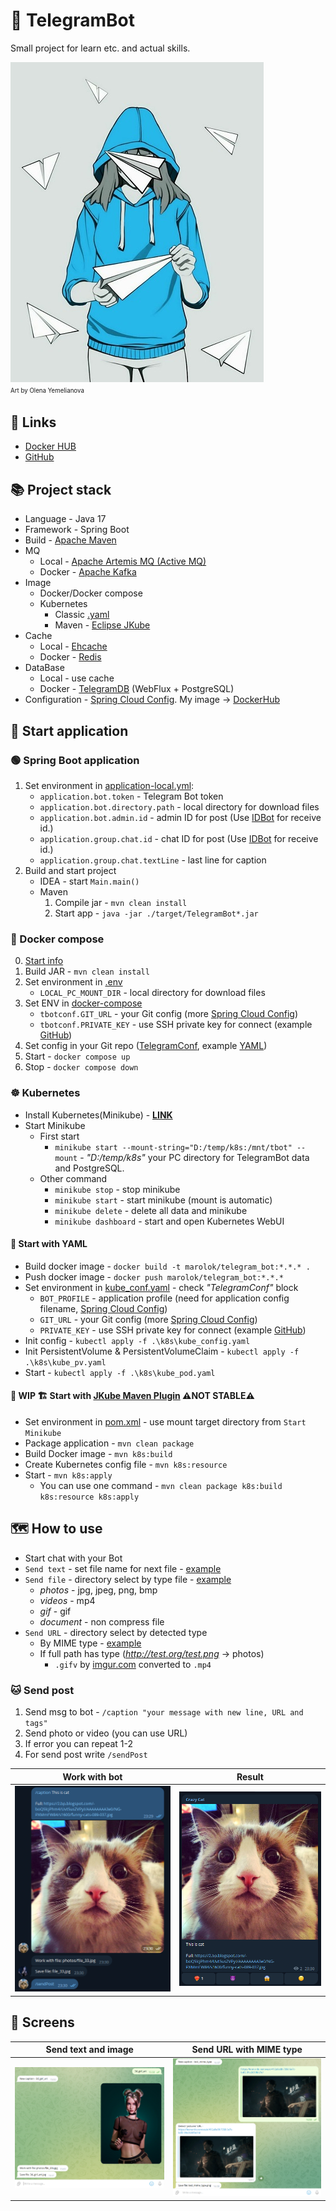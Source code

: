# 🤖 TelegramBot
Small project for learn etc. and actual skills.

<img src="./src/main/resources/img/telegram.jpg" width="" height="512" alt="Art by Olena Yemelianova"/></br><sup><sub>Art by Olena Yemelianova</sub></sup>


## 🔗 Links
* [Docker HUB](https://hub.docker.com/repository/docker/marolok/telegram_bot/general)
* [GitHub](https://github.com/PavelBocharov/TelegramBot)

## 📚 Project stack
- Language - Java 17
- Framework - Spring Boot
- Build - [Apache Maven](https://maven.apache.org/)
- MQ
  - Local - [Apache Artemis MQ (Active MQ)](https://activemq.apache.org/components/artemis/)
  - Docker - [Apache Kafka](https://kafka.apache.org/)
- Image
  - Docker/Docker compose
  - Kubernetes
    - Classic [.yaml](https://kubernetes.io/docs/home/)
    - Maven - [Eclipse JKube](https://www.eclipse.org/jkube/)
- Cache
  - Local - [Ehcache](https://www.ehcache.org/)
  - Docker - [Redis](https://redis.io/)
- DataBase
  - Local - use cache
  - Docker - [TelegramDB](https://github.com/PavelBocharov/TelegramDB) (WebFlux + PostgreSQL)
- Configuration - [Spring Cloud Config](https://docs.spring.io/spring-cloud-config/docs/current/reference/html/). My image -> [DockerHub](https://hub.docker.com/repository/docker/marolok/telegram_conf/general)

## 🚀 Start application
### 🟢 Spring Boot application
1) Set environment in [application-local.yml](./src/main/resources/application-local.yml):
   - `application.bot.token` - Telegram Bot token
   - `application.bot.directory.path` - local directory for download files
   - `application.bot.admin.id` - admin ID for post (Use [IDBot](https://t.me/username_to_id_bot) for receive id.)
   - `application.group.chat.id` - chat ID for post (Use [IDBot](https://t.me/username_to_id_bot) for receive id.)
   - `application.group.chat.textLine` - last line for caption
2) Build and start project
   - IDEA - start `Main.main()`
   - Maven
     1) Compile jar - `mvn clean install`
     2) Start app - `java -jar ./target/TelegramBot*.jar`

### 🚢 Docker compose
0) [Start info](https://www.baeldung.com/ops/docker-compose)
1) Build JAR - `mvn clean install`
2) Set environment in [.env](./.env)
    - `LOCAL_PC_MOUNT_DIR` - local directory for download files
3) Set ENV in [docker-compose](./docker-compose.yml)
   - `tbotconf.GIT_URL` - your Git config (more [Spring Cloud Config](https://docs.spring.io/spring-cloud-config/docs/current/reference/html/))
   - `tbotconf.PRIVATE_KEY` - use SSH private key for connect (example [GitHub](https://docs.github.com/en/authentication/connecting-to-github-with-ssh/adding-a-new-ssh-key-to-your-github-account))
4) Set config in your Git repo ([TelegramConf](https://github.com/PavelBocharov/TelegramConf/blob/main/telegram-bot-image.yml), example [YAML](./src/main/resources/example.yaml))
5) Start - `docker compose up`
4) Stop - `docker compose down`

### ☸️ Kubernetes
* Install Kubernetes(Minikube) - **[LINK](https://kubernetes.io/ru/docs/setup/learning-environment/minikube/)**
* Start Minikube
  * First start 
    * `minikube start --mount-string="D:/temp/k8s:/mnt/tbot" --mount` - *"D:/temp/k8s"* your PC directory for TelegramBot data and PostgreSQL.
  * Other command
    * `minikube stop` - stop minikube
    * `minikube start` - start minikube (mount is automatic)
    * `minikube delete` - delete all data and minikube
    * `minikube dashboard` - start and open Kubernetes WebUI

#### 📗 Start with YAML
* Build docker image - `docker build -t marolok/telegram_bot:*.*.* .`
* Push docker image - `docker push marolok/telegram_bot:*.*.*`
* Set environment in [kube_conf.yaml](./k8s/kube_config.yaml) - check _"TelegramConf"_ block
  * `BOT_PROFILE` - application profile (need for application config filename, [Spring Cloud Config](https://docs.spring.io/spring-cloud-config/docs/current/reference/html/))
  * `GIT_URL` - your Git config (more [Spring Cloud Config](https://docs.spring.io/spring-cloud-config/docs/current/reference/html/))
  * `PRIVATE_KEY` - use SSH private key for connect (example [GitHub](https://docs.github.com/en/authentication/connecting-to-github-with-ssh/adding-a-new-ssh-key-to-your-github-account))
* Init config - `kubectl apply -f .\k8s\kube_config.yaml`
* Init PersistentVolume & PersistentVolumeClaim - `kubectl apply -f .\k8s\kube_pv.yaml`
* Start - `kubectl apply -f .\k8s\kube_pod.yaml`

#### 🚧 WIP 🏗️ Start with [JKube Maven Plugin](https://www.eclipse.org/jkube/) ⚠️NOT STABLE⚠️
* Set environment in [pom.xml](./pom.xml) - use mount target directory from `Start Minikube`
* Package application - `mvn clean package`
* Build Docker image - `mvn k8s:build`
* Create Kubernetes config file - `mvn k8s:resource`
* Start - `mvn k8s:apply`
  * You can use one command - `mvn clean package k8s:build k8s:resource k8s:apply`

## 🗺️ How to use
- Start chat with your Bot
- `Send text` - set file name for next file - [example](#-send-text-and-image)
- `Send file` - directory select by type file - [example](#-send-text-and-image)
  - _photos_ - jpg, jpeg, png, bmp
  - _videos_ - mp4
  - _gif_ - gif
  - _document_ -  non compress file
- `Send URL` - directory select by detected type
  - By MIME type - [example](#-send-url-with-mime-type)
  - If full path has type (_http://test.org/test.png_ -> photos)
    - `.gifv` by [imgur.com](https://imgur.com/) converted to `.mp4`
### 🐱 Send post
1) Send msg to bot - `/caption "your message with new line, URL and tags"`
2) Send photo or video (you can use URL)
3) If error you can repeat 1-2
4) For send post write `/sendPost`

|                   Work with bot                    |                       Result                       |
|:--------------------------------------------------:|:--------------------------------------------------:|
| ![screen_3](./src/main/resources/img/screen_3.png) | ![screen_4](./src/main/resources/img/screen_4.png) |

## 🎴 Screens
|                Send text and image                 |                 Send URL with MIME type                 |
|----------------------------------------------------|:-------------------------------------------------------:|
| ![screen_1](./src/main/resources/img/screen_1.png) |   ![screen_2](./src/main/resources/img/screen_2.png)    |

